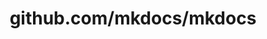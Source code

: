 ---
layout: post
title: github.com/mkdocs/mkdocs
categories: link
tags: [انگلیسی, گیت‌هاب, برنامه‌نویسی]
---